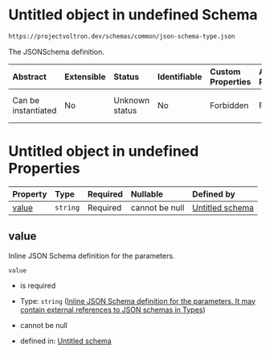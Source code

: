 # Untitled object in undefined Schema

```txt
https://projectvoltron.dev/schemas/common/json-schema-type.json
```

The JSONSchema definition.

| Abstract            | Extensible | Status         | Identifiable | Custom Properties | Additional Properties | Access Restrictions | Defined In                                                                                      |
| :------------------ | :--------- | :------------- | :----------- | :---------------- | :-------------------- | :------------------ | :---------------------------------------------------------------------------------------------- |
| Can be instantiated | No         | Unknown status | No           | Forbidden         | Forbidden             | none                | [json-schema-type.json](../../../../ocf-spec/0.0.1/schema/common/json-schema-type.json "open original schema") |

# Untitled object in undefined Properties

| Property        | Type     | Required | Nullable       | Defined by                                                                                                                                                                                                                                         |
| :-------------- | :------- | :------- | :------------- | :------------------------------------------------------------------------------------------------------------------------------------------------------------------------------------------------------------------------------------------------- |
| [value](#value) | `string` | Required | cannot be null | [Untitled schema](json-schema-type-properties-inline-json-schema-definition-for-the-parameters-it-may-contain-external-references-to-json-schemas-in-types.md "https://projectvoltron.dev/schemas/common/json-schema-type.json#/properties/value") |

## value

Inline JSON Schema definition for the parameters.

`value`

*   is required

*   Type: `string` ([Inline JSON Schema definition for the parameters. It may contain external references to JSON schemas in Types](json-schema-type-properties-inline-json-schema-definition-for-the-parameters-it-may-contain-external-references-to-json-schemas-in-types.md))

*   cannot be null

*   defined in: [Untitled schema](json-schema-type-properties-inline-json-schema-definition-for-the-parameters-it-may-contain-external-references-to-json-schemas-in-types.md "https://projectvoltron.dev/schemas/common/json-schema-type.json#/properties/value")
